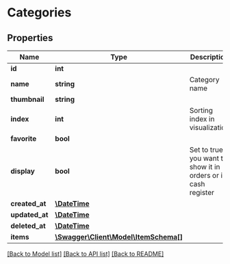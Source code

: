 # Categories

## Properties
Name | Type | Description | Notes
------------ | ------------- | ------------- | -------------
**id** | **int** |  | [optional] 
**name** | **string** | Category name | 
**thumbnail** | **string** |  | [optional] 
**index** | **int** | Sorting index in visualization | [optional] 
**favorite** | **bool** |  | [optional] 
**display** | **bool** | Set to true if you want to show it in orders or in cash register | [optional] 
**created_at** | [**\DateTime**](\DateTime.md) |  | [optional] 
**updated_at** | [**\DateTime**](\DateTime.md) |  | [optional] 
**deleted_at** | [**\DateTime**](\DateTime.md) |  | [optional] 
**items** | [**\Swagger\Client\Model\ItemSchema[]**](ItemSchema.md) |  | [optional] 

[[Back to Model list]](../../README.md#documentation-for-models) [[Back to API list]](../../README.md#documentation-for-api-endpoints) [[Back to README]](../../README.md)

